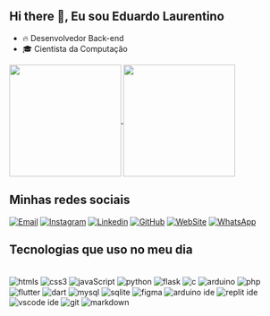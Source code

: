 ## Hi there 👋, Eu sou Eduardo Laurentino


- 🔥 Desenvolvedor Back-end
- 🎓 Cientista da Computação

<a href="https://github.com/eduardo-laurentino/github-readme-stats">
  <img height=200 align="center" src="https://github-readme-stats.vercel.app/api?username=eduardo-laurentino&theme=radical" />
</a>
<a href="https://github.com/eduardo-laurentino">
  <img height=200 align="center" src="https://github-readme-stats.vercel.app/api/top-langs?username=eduardo-laurentino&layout=compact&langs_count=8&card_width=320&theme=radical" />
</a>

## Minhas redes sociais

[![Email](https://img.shields.io/badge/Gmail-D14836?style=for-the-badge&logo=gmail&logoColor=white)](mailto:eduardo811laurentino@gmail.com)
[![Instagram](https://img.shields.io/badge/Instagram-E4405F?style=for-the-badge&logo=instagram&logoColor=white)](https://www.instagram.com/eduardolaurentiino/)
[![Linkedin](https://img.shields.io/badge/LinkedIn-0077B5?style=for-the-badge&logo=linkedin&logoColor=white)](https://www.linkedin.com/in/eduardo-laurentino-477a21238/)
[![GitHub](https://img.shields.io/badge/GitHub-100000?style=for-the-badge&logo=github&logoColor=white)](https://github.com/eduardo-laurentino)
[![WebSite](https://img.shields.io/badge/website-000000?style=for-the-badge&logo=About.me&logoColor=white)]()
[![WhatsApp](https://img.shields.io/badge/WhatsApp-25D366?style=for-the-badge&logo=whatsapp&logoColor=white)]()

## Tecnologias que uso no meu dia

<div style="display:inline-block"></br>
    <img align="center" alt="htmls" src="https://img.shields.io/badge/HTML5-E34F26?style=for-the-badge&logo=html5&logoColor=white"/>
    <img align="center" alt="css3" src="https://img.shields.io/badge/CSS3-1572B6?style=for-the-badge&logo=css3&logoColor=white"/>
    <img align="center" alt="javaScript" src="https://img.shields.io/badge/JavaScript-F7DF1E?style=for-the-badge&logo=javascript&logoColor=black"/>
    <img align="center" alt="python" src="https://img.shields.io/badge/Python-14354C?style=for-the-badge&logo=python&logoColor=white"/>
    <img align="center" alt="flask" src="https://img.shields.io/badge/Flask-000000?style=for-the-badge&logo=flask&logoColor=white"/>
    <img align="center" alt="c" src="https://img.shields.io/badge/C-00599C?style=for-the-badge&logo=c&logoColor=white"/>
    <img align="center" alt="arduino" src="https://img.shields.io/badge/Arduino-00979D?style=for-the-badge&logo=Arduino&logoColor=white"/>
    <img align="center" alt="php" src="https://img.shields.io/badge/PHP-777BB4?style=for-the-badge&logo=php&logoColor=white"/>
    <img align="center" alt="flutter" src="https://img.shields.io/badge/Flutter-02569B?style=for-the-badge&logo=flutter&logoColor=white"/>
    <img align="center" alt="dart" src="https://img.shields.io/badge/Dart-0175C2?style=for-the-badge&logo=dart&logoColor=white"/>
    <img align="center" alt="mysql" src="https://img.shields.io/badge/MySQL-00000F?style=for-the-badge&logo=mysql&logoColor=white"/>
    <img align="center" alt="sqlite" src="https://img.shields.io/badge/SQLite-07405E?style=for-the-badge&logo=sqlite&logoColor=white"/>
    <img align="center" alt="figma" src="https://img.shields.io/badge/Figma-F24E1E?style=for-the-badge&logo=figma&logoColor=white"/>
    <img align="center" alt="arduino ide" src="https://img.shields.io/badge/Arduino_IDE-00979D?style=for-the-badge&logo=arduino&logoColor=white"/>
    <img align="center" alt="replit ide" src="https://img.shields.io/badge/replit-667881?style=for-the-badge&logo=replit&logoColor=white"/>
    <img align="center" alt="vscode ide" src="https://img.shields.io/badge/Visual_Studio_Code-0078D4?style=for-the-badge&logo=visual%20studio%20code&logoColor=white"/>
    <img align="center" alt="git" src="https://img.shields.io/badge/GIT-E44C30?style=for-the-badge&logo=git&logoColor=white"/>
    <img align="center" alt="markdown" src="https://img.shields.io/badge/Markdown-000000?style=for-the-badge&logo=markdown&logoColor=white"/>
</div>
